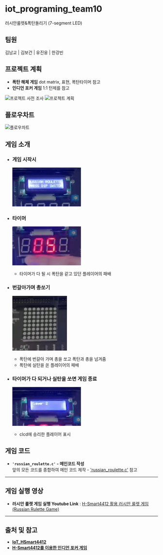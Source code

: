 # iot_programing_team10
러시안룰렛&폭탄돌리기 (7-segment LED)
## 팀원
김남교 | 김보건 | 유진웅 | 한강빈
## 프로젝트 계획
- **폭탄 해체 게임**  dot matrix, 표현, 폭탄타이머 참고
- **인디언 포커 게임**  1:1 턴제를 참고

![프로젝트 사전 조사](https://github.com/kimnamgyo/iot_programing_team10/blob/main/img/%ED%94%84%EB%A1%9C%EC%A0%9D%ED%8A%B8%20%EC%82%AC%EC%A0%84%20%EC%A1%B0%EC%82%AC.png)
![프로젝트 계획](https://github.com/kimnamgyo/iot_programing_team10/blob/main/img/%ED%94%84%EB%A1%9C%EC%A0%9D%ED%8A%B8%20%EA%B3%84%ED%9A%8D.png)
## 플로우차트
![플로우차트](https://github.com/kimnamgyo/iot_programing_team10/blob/main/img/flowchart.png?raw=true)

## **게임 소개**

 - ### **게임 시작시**
    ![gif_01](video_clip/GIF/start.gif)

 - ### **타이머**
    ![gif_02](/video_clip/GIF/timer.gif)
   * 타이머가 다 될 시 폭탄을 같고 있던 플레이어의 패배

  - ### **번갈아가며 총쏘기**
    ![gif_03](/video_clip/GIF/dot.gif)
    * 폭탄에 번갈아 가며 총을 쏘고 폭탄과 총을 넘겨줌
    * 폭탄에 실탄을 쏜 플레이어의 패배

 - ### **타이머가 다 되거나 실탄을 쏘면 게임 종료**
    ![gif_04](/video_clip/GIF/end.gif)
    * clcd에 승리한 플레이어 표시

## **게임 코드**

 - **`'russian_roulette.c'` - 메인코드 작성**  
    앞의 모든 코드를 종합하여 메인 코드 제작 - 
    ['russian_roulette.c'](https://github.com/kimnamgyo/iot_programing_team10/blob/main/code/russian_roulette.c) 참고

---

## **게임 실행 영상**
- **러시안 룰렛 게임 실행 Youtube Link** : [H-Smart4412 활용 러시안 룰렛 게임(Russian Rulette Game)](https://youtu.be/yONbquB6PvU?feature=shared)

---
## **출처 및 참고**
 - [**IoT_HSmart4412**](https://takethat.tistory.com/30)
 - [**H-Smart4412를 이용한 인디언 포커 게임**](https://velog.io/@hamsangjin/H-Smart4412%EB%A5%BC-%EC%9D%B4%EC%9A%A9%ED%95%9C-%EC%9D%B8%EB%94%94%EC%96%B8-%ED%8F%AC%EC%BB%A4-%EA%B2%8C%EC%9E%84)

